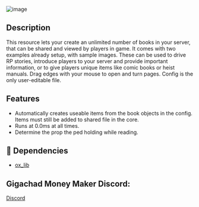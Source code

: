 ![image](https://user-images.githubusercontent.com/70592880/192160060-67c31fbd-9c07-4a7f-8d4d-725445c96f65.png)
## Description
This resource lets your create an unlimited number of books in your server, that can be shared and viewed by players in game. It comes with two examples already setup, with sample images. These can be used to drive RP stories, introduce players to your server and provide important information, or to give players unique items like comic books or heist manuals. Drag edges with your mouse to open and turn pages. Config is the only user-editable file.

## Features
- Automatically creates useable items from the book objects in the config. Items must still be added to shared file in the core.
- Runs at 0.0ms at all times.
- Determine the prop the ped holding while reading.

## 🔗 Dependencies
- [ox_lib](https://github.com/overextended/ox_lib)


## Gigachad Money Maker Discord:
[Discord](https://discord.gg/vrVYx6tce5)
